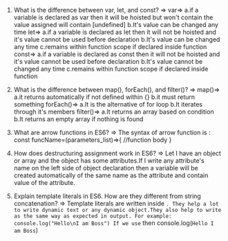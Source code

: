 1) What is the difference between var, let, and const?
=>
var=>
a.if a variable is declared as var then it will be hoisted but won't contain the value assigned will contain [undefined]
b.It's value can be changed any time
let=>
a.if a variable is declared as let then it will not be hoisted and it's value cannot be used before declaration
b.It's value can be changed any time
c.remains within function scope if declared inside function
const=>
a.if a variable is declared as const then it will not be hoisted and it's value cannot be used before declaration
b.It's value cannot be changed any time
c.remains within function scope if declared inside function


2) What is the difference between map(), forEach(), and filter()?
=>
map()=>
a.it returns automatically if not defined within {}
b.it must return something 
forEach()=>
a.It is the alternative of for loop
b.It iterates through it's members
filter()=>
a.It returns an array based on condition
b.It returns an empty array if nothing is found

3) What are arrow functions in ES6?
=>
The syntax of arrow function is :
const funcName=(parameters_list)=>{
    //function body
}

4) How does destructuring assignment work in ES6?
=>
Let I have an object or array and the object has some attributes.If I write any attribute's name on the left side of object declaration then a variable will be created automatically of the same name as the attribute and contain value of the attribute.

5) Explain template literals in ES6. How are they different from string concatenation?
=>
Template literals are written inside  `` .
They help a lot to write dynamic text or any dynamic object.They also help to write as the same way as expected in output.
For example:
console.log("Hello\nI am Boss")
If we use `` then
console.log(`Hello
I am Boss`)